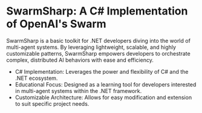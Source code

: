 # SwarmSharp: A C# Implementation of OpenAI's Swarm

SwarmSharp is a basic toolkit for .NET developers diving into the world of multi-agent systems. By leveraging lightweight, scalable, and highly customizable patterns, SwarmSharp empowers developers to orchestrate complex, distributed AI behaviors with ease and efficiency.

- C# Implementation: Leverages the power and flexibility of C# and the .NET ecosystem.
- Educational Focus: Designed as a learning tool for developers interested in multi-agent systems within the .NET framework.
- Customizable Architecture: Allows for easy modification and extension to suit specific project needs.
